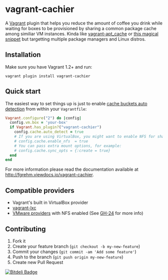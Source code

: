 # vagrant-cachier

A [Vagrant](http://www.vagrantup.com/) plugin that helps you reduce the amount of
coffee you drink while waiting for boxes to be provisioned by sharing a common
package cache among similiar VM instances. Kinda like [vagrant-apt_cache](https://github.com/avit/vagrant-apt_cache)
or [this magical snippet](http://gist.github.com/juanje/3797297) but targetting
multiple package managers and Linux distros.


## Installation

Make sure you have Vagrant 1.2+ and run:

```
vagrant plugin install vagrant-cachier
```

## Quick start

The easiest way to set things up is just to enable [cache buckets auto detection](http://fgrehm.viewdocs.io/vagrant-cachier/usage)
from within your `Vagrantfile`:

```ruby
Vagrant.configure("2") do |config|
  config.vm.box = 'your-box'
  if Vagrant.has_plugin?("vagrant-cachier")
    config.cache.auto_detect = true
    # If you are using VirtualBox, you might want to enable NFS for shared folders
    # config.cache.enable_nfs  = true
    # You can pass extra mount options, for example:
    # config.cache.sync_opts = {:create = true}
  end
end
```

For more information please read the documentation available at
http://fgrehm.viewdocs.io/vagrant-cachier.


## Compatible providers

* Vagrant's built in VirtualBox provider
* [vagrant-lxc](https://github.com/fgrehm/vagrant-lxc)
* [VMware providers](http://www.vagrantup.com/vmware) with NFS enabled (See
  [GH-24](https://github.com/fgrehm/vagrant-cachier/issues/24) for more info)


## Contributing

1. Fork it
2. Create your feature branch (`git checkout -b my-new-feature`)
3. Commit your changes (`git commit -am 'Add some feature'`)
4. Push to the branch (`git push origin my-new-feature`)
5. Create new Pull Request

[![Bitdeli Badge](https://d2weczhvl823v0.cloudfront.net/fgrehm/vagrant-cachier/trend.png)](https://bitdeli.com/free "Bitdeli Badge")
